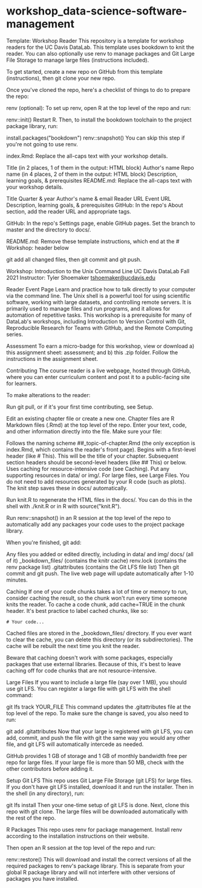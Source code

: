 # workshop_data-science-software-management

Template: Workshop Reader
This repository is a template for workshop readers for the UC Davis DataLab. This template uses bookdown to knit the reader. You can also optionally use renv to manage packages and Git Large File Storage to manage large files (instructions included).

To get started, create a new repo on GitHub from this template (instructions), then git clone your new repo.

Once you've cloned the repo, here's a checklist of things to do to prepare the repo:

renv (optional): To set up renv, open R at the top level of the repo and run:

renv::init()
Restart R. Then, to install the bookdown toolchain to the project package library, run:

install.packages("bookdown")
renv::snapshot()
You can skip this step if you're not going to use renv.

index.Rmd: Replace the all-caps text with your workshop details.

Title (in 2 places, 1 of them in the output: HTML block)
Author's name
Repo name (in 4 places, 2 of them in the output: HTML block)
Description, learning goals, & prerequisites
README.md: Replace the all-caps text with your workshop details.

Title
Quarter & year
Author's name & email
Reader URL
Event URL
Description, learning goals, & prerequisites
GitHub: In the repo's About section, add the reader URL and appropriate tags.

GitHub: In the repo's Settings page, enable GitHub pages. Set the branch to master and the directory to docs/.

README.md: Remove these template instructions, which end at the # Workshop: header below

git add all changed files, then git commit and git push.

Workshop: Introduction to the Unix Command Line
UC Davis DataLab
Fall 2021
Instructor: Tyler Shoemaker <tshoemaker@ucdavis.edu>

Reader
Event Page
Learn and practice how to talk directly to your computer via the command line. The Unix shell is a powerful tool for using scientific software, working with large datasets, and controlling remote servers. It is primarily used to manage files and run programs, and it allows for automation of repetitive tasks. This workshop is a prerequisite for many of DataLab's workshops, including Introduction to Version Control with Git, Reproducible Research for Teams with GitHub, and the Remote Computing series.

Assessment
To earn a micro-badge for this workshop, view or download a) this assignment sheet: assessment; and b) this .zip folder. Follow the instructions in the assignment sheet.

Contributing
The course reader is a live webpage, hosted through GitHub, where you can enter curriculum content and post it to a public-facing site for learners.

To make alterations to the reader:

Run git pull, or if it's your first time contributing, see Setup.

Edit an existing chapter file or create a new one. Chapter files are R Markdown files (.Rmd) at the top level of the repo. Enter your text, code, and other information directly into the file. Make sure your file:

Follows the naming scheme ##_topic-of-chapter.Rmd (the only exception is index.Rmd, which contains the reader's front page).
Begins with a first-level header (like # This). This will be the title of your chapter. Subsequent section headers should be second-level headers (like ## This) or below.
Uses caching for resource-intensive code (see Caching).
Put any supporting resources in data/ or img/. For large files, see Large Files. You do not need to add resources generated by your R code (such as plots). The knit step saves these in docs/ automatically.

Run knit.R to regenerate the HTML files in the docs/. You can do this in the shell with ./knit.R or in R with source("knit.R").

Run renv::snapshot() in an R session at the top level of the repo to automatically add any packages your code uses to the project package library.

When you're finished, git add:

Any files you added or edited directly, including in data/ and img/
docs/ (all of it)
_bookdown_files/ (contains the knitr cache)
renv.lock (contains the renv package list)
.gitattributes (contains the Git LFS file list)
Then git commit and git push. The live web page will update automatically after 1-10 minutes.

Caching
If one of your code chunks takes a lot of time or memory to run, consider caching the result, so the chunk won't run every time someone knits the reader. To cache a code chunk, add cache=TRUE in the chunk header. It's best practice to label cached chunks, like so:

```{r YOUR_CHUNK_NAME, cache=TRUE}
# Your code...
```
Cached files are stored in the _bookdown_files/ directory. If you ever want to clear the cache, you can delete this directory (or its subdirectories). The cache will be rebuilt the next time you knit the reader.

Beware that caching doesn't work with some packages, especially packages that use external libraries. Because of this, it's best to leave caching off for code chunks that are not resource-intensive.

Large Files
If you want to include a large file (say over 1 MB), you should use git LFS. You can register a large file with git LFS with the shell command:

git lfs track YOUR_FILE
This command updates the .gitattributes file at the top level of the repo. To make sure the change is saved, you also need to run:

git add .gitattributes
Now that your large is registered with git LFS, you can add, commit, and push the file with git the same way you would any other file, and git LFS will automatically intercede as needed.

GitHub provides 1 GB of storage and 1 GB of monthly bandwidth free per repo for large files. If your large file is more than 50 MB, check with the other contributors before adding it.

Setup
Git LFS
This repo uses Git Large File Storage (git LFS) for large files. If you don't have git LFS installed, download it and run the installer. Then in the shell (in any directory), run:

git lfs install
Then your one-time setup of git LFS is done. Next, clone this repo with git clone. The large files will be downloaded automatically with the rest of the repo.

R Packages
This repo uses renv for package management. Install renv according to the installation instructions on their website.

Then open an R session at the top level of the repo and run:

renv::restore()
This will download and install the correct versions of all the required packages to renv's package library. This is separate from your global R package library and will not interfere with other versions of packages you have installed.

